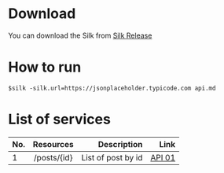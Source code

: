 # Download
You can download the Silk from [Silk Release](https://github.com/matryer/silk/releases)

# How to run
```
$silk -silk.url=https://jsonplaceholder.typicode.com api.md
```

# List of services


| No.     | Resources           | Description        |    Link   |
| ------- |:-------------------:| ------------------:| ---------:|
| 1       | /posts/{id}         | List of post by id | [API 01](api.md)|
